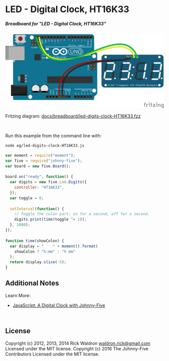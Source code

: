 <!--remove-start-->

# LED - Digital Clock, HT16K33

<!--remove-end-->






##### Breadboard for "LED - Digital Clock, HT16K33"



![docs/breadboard/led-digits-clock-HT16K33.png](breadboard/led-digits-clock-HT16K33.png)<br>

Fritzing diagram: [docs/breadboard/led-digits-clock-HT16K33.fzz](breadboard/led-digits-clock-HT16K33.fzz)

&nbsp;




Run this example from the command line with:
```bash
node eg/led-digits-clock-HT16K33.js
```


```javascript
var moment = require("moment");
var five = require("johnny-five");
var board = new five.Board();

board.on("ready", function() {
  var digits = new five.Led.Digits({
    controller: "HT16K33",
  });
  var toggle = 0;

  setInterval(function() {
    // Toggle the colon part: on for a second, off for a second.
    digits.print(time(toggle ^= 1));
  }, 1000);
});

function time(showColon) {
  var display = "    " + moment().format(
    showColon ? "h:mm" : "h mm"
  );
  return display.slice(-5);
}

```








## Additional Notes
Learn More:
- [JavaScript: A Digital Clock with Johnny-Five](http://bocoup.com/weblog/javascript-arduino-digital-clock-johnny-five/)

&nbsp;

<!--remove-start-->

## License
Copyright (c) 2012, 2013, 2014 Rick Waldron <waldron.rick@gmail.com>
Licensed under the MIT license.
Copyright (c) 2016 The Johnny-Five Contributors
Licensed under the MIT license.

<!--remove-end-->
